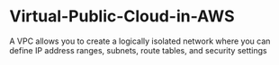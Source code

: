 # Virtual-Public-Cloud-in-AWS
A VPC allows you to create a logically isolated network where you can define IP address ranges, subnets, route tables, and security settings
